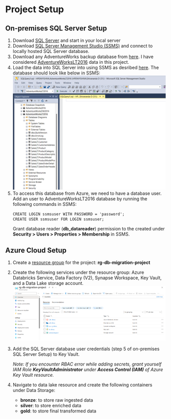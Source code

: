 # Project Setup

## On-premises SQL Server Setup
1. Download [SQL Server](https://go.microsoft.com/fwlink/?linkid=799011&clcid=0x409&culture=en-us&country=us) and start in your local server
2. Download [SQL Server Management Studio (SSMS)](https://learn.microsoft.com/en-us/sql/ssms/download-sql-server-management-studio-ssms?view=sql-server-ver16) and connect to locally hosted SQL Server database. 
3. Download any AdventureWorks backup database from [here](https://github.com/Microsoft/sql-server-samples/releases/tag/adventureworks). I have considered [AdventureWorksLT2016](https://github.com/Microsoft/sql-server-samples/releases/download/adventureworks/AdventureWorksLT2016.bak) data in this project.
4. Load the data into SQL Server into using SSMS as desribed [here](https://learn.microsoft.com/en-us/sql/samples/adventureworks-install-configure?view=sql-server-ver16&tabs=ssms#restore-to-sql-server). The database should look like below in SSMS:
![SSMS_DB_snapshot](./img/ssms_db_snapshot.png)
5. To access this database from Azure, we need to have a database user. Add an user to AdventureWorksLT2016 database by running the following commands in SSMS:
    ```
    CREATE LOGIN ssmsuser WITH PASSWORD = 'password';
    CREATE USER ssmsuser FOR LOGIN ssmsuser;
    ```
    Grant database reader (**db_datareader**) permission to the created under **Security > Users > Properties > Membership** in SSMS.


## Azure Cloud Setup
1. Create a [resource group](https://learn.microsoft.com/en-us/azure/azure-resource-manager/management/manage-resource-groups-portal#what-is-a-resource-group) for the project: **rg-db-migration-project**
2. Create the following services under the resource group: Azure Databricks Service, Data Factory (V2), Synapse Workspace, Key Vault, and a Data Lake storage account. 
![Resource Group Snapshot](./img/rg-snapshot.png)
3. Add the SQL Server database user credentials (step 5 of on-premises SQL Server Setup) to Key Vault.

    *Note: If you encounter RBAC error while adding secrets, grant yourself IAM Role **KeyVaultAdministrator** under **Access Control (IAM)** of Azure Key Vault resource.*
4. Navigate to data lake resource and create the following containers under Data Storage:
    - __bronze__: to store raw ingested data
    - __silver__: to store enriched data
    - __gold__: to store final transformed data
